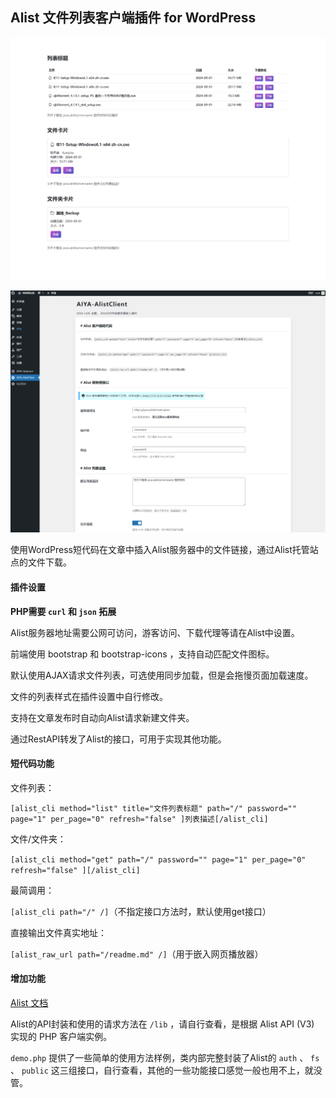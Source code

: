 ## Alist 文件列表客户端插件 for WordPress

![截图1](https://github.com/yeraph-plus/alist-client-plugin-for-wordpress/blob/master/screenshot/2024-09-07%20230410.png)

![截图2](https://github.com/yeraph-plus/alist-client-plugin-for-wordpress/blob/master/screenshot/2024-09-07%20230531.png)

使用WordPress短代码在文章中插入Alist服务器中的文件链接，通过Alist托管站点的文件下载。

#### 插件设置

**PHP需要 `curl` 和 `json` 拓展**

Alist服务器地址需要公网可访问，游客访问、下载代理等请在Alist中设置。

前端使用 bootstrap 和 bootstrap-icons ，支持自动匹配文件图标。

默认使用AJAX请求文件列表，可选使用同步加载，但是会拖慢页面加载速度。

文件的列表样式在插件设置中自行修改。

支持在文章发布时自动向Alist请求新建文件夹。

通过RestAPI转发了Alist的接口，可用于实现其他功能。

#### 短代码功能

文件列表：

`[alist_cli method="list" title="文件列表标题" path="/" password="" page="1" per_page="0" refresh="false" ]列表描述[/alist_cli]`

文件/文件夹：

`[alist_cli method="get" path="/" password="" page="1" per_page="0" refresh="false" ][/alist_cli]`

最简调用：

`[alist_cli path="/" /]`（不指定接口方法时，默认使用get接口）

直接输出文件真实地址：

`[alist_raw_url path="/readme.md" /]`（用于嵌入网页播放器）

#### 增加功能

[Alist 文档](https://alist.nn.ci/zh/guide/api/auth.html)

Alist的API封装和使用的请求方法在 `/lib` ，请自行查看，是根据 Alist API (V3) 实现的 PHP 客户端实例。

`demo.php` 提供了一些简单的使用方法样例，类内部完整封装了Alist的 `auth` 、 `fs` 、 `public` 这三组接口，自行查看，其他的一些功能接口感觉一般也用不上，就没管。
